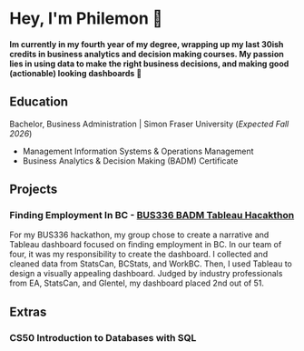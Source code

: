 # Hey, I'm Philemon 👋

#### Im currently in my fourth year of my degree, wrapping up my last 30ish credits in business analytics and decision making courses. My passion lies in using data to make the right business decisions, and making good (actionable) looking dashboards 🤩

## Education
Bachelor, Business Administration | Simon Fraser University (_Expected Fall 2026_)
- Management Information Systems & Operations Management
- Business Analytics & Decision Making (BADM) Certificate 

## Projects
### Finding Employment In BC - [BUS336 BADM Tableau Hacakthon](https://public.tableau.com/app/profile/philemon.lam/viz/Dashboard_17324289633760/Dashboard)

For my BUS336 hackathon, my group chose to create a narrative and Tableau dashboard focused on finding employment in BC. In our team of four, it was my responsibility to create the dashboard. 
I collected and cleaned data from StatsCan, BCStats, and WorkBC. Then, I used Tableau to design a visually appealing dashboard. Judged by industry professionals from EA, StatsCan, and Glentel, my dashboard placed 2nd out of 51.

## Extras
### CS50 Introduction to Databases with SQL

